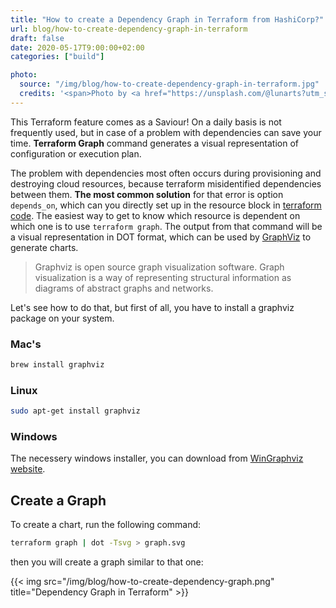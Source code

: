 ```yaml
---
title: "How to create a Dependency Graph in Terraform from HashiCorp?"
url: blog/how-to-create-dependency-graph-in-terraform
draft: false
date: 2020-05-17T9:00:00+02:00
categories: ["build"]

photo:
  source: "/img/blog/how-to-create-dependency-graph-in-terraform.jpg"
  credits: '<span>Photo by <a href="https://unsplash.com/@lunarts?utm_source=unsplash&amp;utm_medium=referral&amp;utm_content=creditCopyText">Volodymyr Hryshchenko</a> on <a href="https://unsplash.com/?utm_source=unsplash&amp;utm_medium=referral&amp;utm_content=creditCopyText">Unsplash</a></span>'
---
```


This Terraform feature comes as a Saviour! On a daily basis is not frequently used, but in case of a problem with dependencies can save your time. **Terraform Graph** command generates a visual representation of configuration or execution plan.

<!--more-->

The problem with dependencies most often occurs during provisioning and destroying cloud resources, because terraform misidentified dependencies between them. **The most common solution** for that error is option `depends_on`, which can you directly set up in the resource block in [terraform code](https://www.terraform.io/docs/configuration/resources.html#resource-dependencies). The easiest way to get to know which resource is dependent on which one is to use `terraform graph`. The output from that command will be a visual representation in DOT format, which can be used by [GraphViz](http://www.graphviz.org/) to generate charts.

> Graphviz is open source graph visualization software. Graph visualization is a way of representing structural information as diagrams of abstract graphs and networks.

Let's see how to do that, but first of all, you have to install a graphviz package on your system.

### Mac's

```bash
brew install graphviz
```

### Linux

```bash
sudo apt-get install graphviz
```

### Windows

The necessery windows installer, you can download from [WinGraphviz website](http://wingraphviz.sourceforge.net/wingraphviz/).

## Create a Graph

To create a chart, run the following command:

```bash
terraform graph | dot -Tsvg > graph.svg
```

then you will create a graph similar to that one:

{{< img src="/img/blog/how-to-create-dependency-graph.png" title="Dependency Graph in Terraform" >}}
